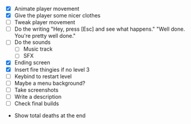 * [x] Animate player movement
* [x] Give the player some nicer clothes
* [ ] Tweak player movement
* [ ] Do the writing
	"Hey, press [Esc] and see what happens."
	"Well done. You're pretty well done."
* [ ] Do the sounds
	* [ ] Music track
	* [ ] SFX
* [x] Ending screen
* [x] Insert fire thingies if no level 3
* [ ] Keybind to restart level
* [ ] Maybe a menu background?
* [ ] Take screenshots
* [ ] Write a description
* [ ] Check final builds

* Show total deaths at the end
